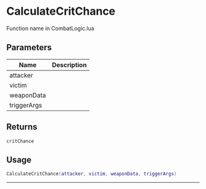 # CalculateCritChance

Function name in CombatLogic.lua

## Parameters

| Name        | Description |
| ----------- | ----------- |
| attacker    |             |
| victim      |             |
| weaponData  |             |
| triggerArgs |             |

## Returns

`critChance`

## Usage

```lua
CalculateCritChance(attacker, victim, weaponData, triggerArgs)
```

---
